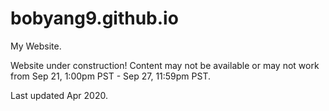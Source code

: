 # bobyang9.github.io
My Website.

Website under construction! Content may not be available or may not work from Sep 21, 1:00pm PST - Sep 27, 11:59pm PST.

Last updated Apr 2020.
